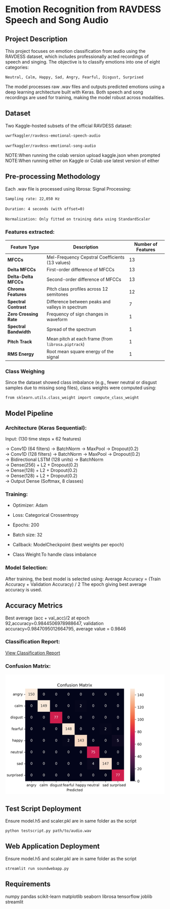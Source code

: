 
# Emotion Recognition from RAVDESS Speech and Song Audio






## Project Description

This project focuses on emotion classification from audio using the RAVDESS dataset, which includes professionally acted recordings of speech and singing. The objective is to classify emotions into one of eight categories:

    Neutral, Calm, Happy, Sad, Angry, Fearful, Disgust, Surprised

The model processes raw .wav files and outputs predicted emotions using a deep learning architecture built with Keras. Both speech and song recordings are used for training, making the model robust across modalities.

## Dataset
Two Kaggle-hosted subsets of the official RAVDESS dataset:

    uwrfkaggler/ravdess-emotional-speech-audio

    uwrfkaggler/ravdess-emotional-song-audio

NOTE:When running the colab version upload kaggle.json when prompted
NOTE:When running either on Kaggle or Colab use latest version of either
## Pre-processing Methodology
Each .wav file is processed using librosa:
Signal Processing:

    Sampling rate: 22,050 Hz

    Duration: 4 seconds (with offset=0)

    Normalization: Only fitted on training data using StandardScaler

### Features extracted:
| Feature Type           | Description                                        | Number of Features |
| ---------------------- | -------------------------------------------------- | ------------------ |
| **MFCCs**              | Mel-Frequency Cepstral Coefficients (13 values)    | 13                 |
| **Delta MFCCs**        | First-order difference of MFCCs                    | 13                 |
| **Delta-Delta MFCCs**  | Second-order difference of MFCCs                   | 13                 |
| **Chroma Features**    | Pitch class profiles across 12 semitones           | 12                 |
| **Spectral Contrast**  | Difference between peaks and valleys in spectrum   | 7                  |
| **Zero Crossing Rate** | Frequency of sign changes in waveform              | 1                  |
| **Spectral Bandwidth** | Spread of the spectrum                             | 1                  |
| **Pitch Track**        | Mean pitch at each frame (from `librosa.piptrack`) | 1                  |
| **RMS Energy**         | Root mean square energy of the signal              | 1                  |

### Class Weighing
Since the dataset showed class imbalance (e.g., fewer neutral or disgust samples due to missing song files), class weights were computed using:
            
    from sklearn.utils.class_weight import compute_class_weight
    
## Model Pipeline
### Architecture (Keras Sequential):
Input: (130 time steps × 62 features)

→ Conv1D (64 filters) → BatchNorm → MaxPool → Dropout(0.2)  
→ Conv1D (128 filters) → BatchNorm → MaxPool → Dropout(0.2)  
→ Bidirectional LSTM (128 units) → BatchNorm  
→ Dense(256) + L2 + Dropout(0.2)  
→ Dense(128) + L2 + Dropout(0.2)  
→ Dense(128) + L2 + Dropout(0.2)  
→ Output Dense (Softmax, 8 classes)  
### Training:
- Optimizer: Adam

- Loss: Categorical Crossentropy

- Epochs: 200

- Batch size: 32

- Callback: ModelCheckpoint (best weights per epoch)

- Class Weight:To handle class imbalance

### Model Selection:
After training, the best model is selected using:
Average Accuracy = (Train Accuracy + Validation Accuracy) / 2
The epoch giving best average accuracy is used.

## Accuracy Metrics
Best average (acc + val_acc)/2 at epoch 92,accuracy=0.9844506978988647, validation accuracy=0.9847095012664795, average value = 0.9846
### Classification Report:
[View Classification Report](./classification_report.txt)

### Confusion Matrix:
![image_alt](https://github.com/shreyash-alt/Emotion_Recognition_RAVDESS/blob/main/confusion_matrix.png?raw=true)

## Test Script Deployment
Ensure model.h5 and scaler.pkl are in same folder as the script

    python testscript.py path/to/audio.wav

## Web Application Deployment
Ensure model.h5 and scaler.pkl are in same folder as the script

    streamlit run soundwebapp.py

## Requirements
numpy
pandas
scikit-learn
matplotlib
seaborn
librosa
tensorflow
joblib
streamlit

